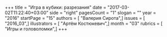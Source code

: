+++
title = "Игра в кубики: разрезания"
date = "2017-03-02T11:22:40+03:00"
side = "right"
pagesCount = "1"
slogan = ""
year = "2016"
startPage = "15"
authors = [ "Валерия Сирота",]
issues = [ "2016_03",]
illustrators = [ "Артём Костюкевич",]
month = "03"
rubrics = [ "Игры и головоломки",]
+++
